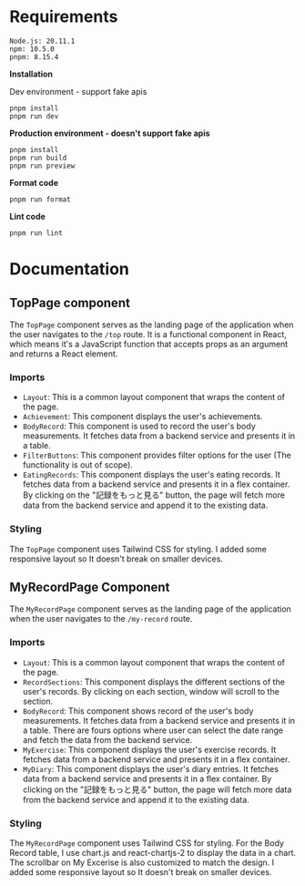 # **Requirements**

```
Node.js: 20.11.1
npm: 10.5.0
pnpm: 8.15.4
```

**Installation**

Dev environment - support fake apis

```terminal
pnpm install
pnpm run dev
```

**Production environment - doesn't support fake apis**

```terminal
pnpm install
pnpm run build
pnpm run preview
```

**Format code**

```terminal
pnpm run format
```

**Lint code**

```terminal
pnpm run lint
```

# **Documentation**

## TopPage component

The `TopPage` component serves as the landing page of the application when the user navigates to the `/top` route. It is a functional component in React, which means it's a JavaScript function that accepts props as an argument and returns a React element.

### Imports

- `Layout`: This is a common layout component that wraps the content of the page.
- `Achievement`: This component displays the user's achievements.
- `BodyRecord`: This component is used to record the user's body measurements. It fetches data from a backend service and presents it in a table.
- `FilterButtons`: This component provides filter options for the user (The functionality is out of scope).
- `EatingRecords`: This component displays the user's eating records. It fetches data from a backend service and presents it in a flex container. By clicking on the "記録をもっと見る" button, the page will fetch more data from the backend service and append it to the existing data.

### Styling

The `TopPage` component uses Tailwind CSS for styling. I added some responsive layout so It doesn't break on smaller devices.

## MyRecordPage Component

The `MyRecordPage` component serves as the landing page of the application when the user navigates to the `/my-record` route.

### Imports

- `Layout`: This is a common layout component that wraps the content of the page.
- `RecordSections`: This component displays the different sections of the user's records. By clicking on each section, window will scroll to the section.
- `BodyRecord`: This component shows record of the user's body measurements. It fetches data from a backend service and presents it in a table. There are fours options where user can select the date range and fetch the data from the backend service.
- `MyExercise`: This component displays the user's exercise records. It fetches data from a backend service and presents it in a flex container.
- `MyDiary`: This component displays the user's diary entries. It fetches data from a backend service and presents it in a flex container. By clicking on the "記録をもっと見る" button, the page will fetch more data from the backend service and append it to the existing data.

### Styling

The `MyRecordPage` component uses Tailwind CSS for styling. For the Body Record table, I use chart.js and react-chartjs-2 to display the data in a chart. The scrollbar on My Excerise is also customized to match the design. I added some responsive layout so It doesn't break on smaller devices.
